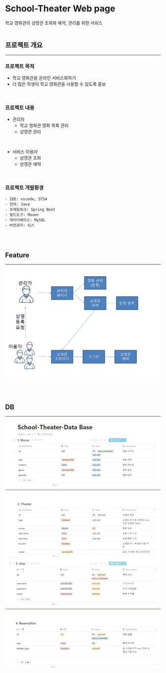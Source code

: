 # School-Theater Web page

학교 영화관의 상영관 조회와 예약, 관리를 위한 서비스
<br/><br/>

## 프로젝트 개요

<hr/>

### 프로젝트 목적

- 학교 영화관을 온라인 서비스화하기
- 더 많은 학생이 학교 영화관을 사용할 수 있도록 홍보

<br/>

### 프로젝트 내용

- 관리자
  - 학교 영화관 영화 목록 관리
  - 상영관 관리

<br/>

- 서비스 이용자
  - 상영관 조회
  - 상영관 예약

<br/>

### 프로젝트 개발환경

```
- IDE: vscode, STS4
- 언어: Java
- 프레임워크: Spring Boot
- 빌드도구: Maven
- 데이터베이스: MySQL
- 버전관리: Git
```

<br/><br/>

## Feature

<hr/>

<img src="./Docs/images/feature.png" />

<br/><br/>

## DB

<hr/>

<img src="./Docs/images/database1.jpg" />
<img src="./Docs/images/database2.jpg" />
